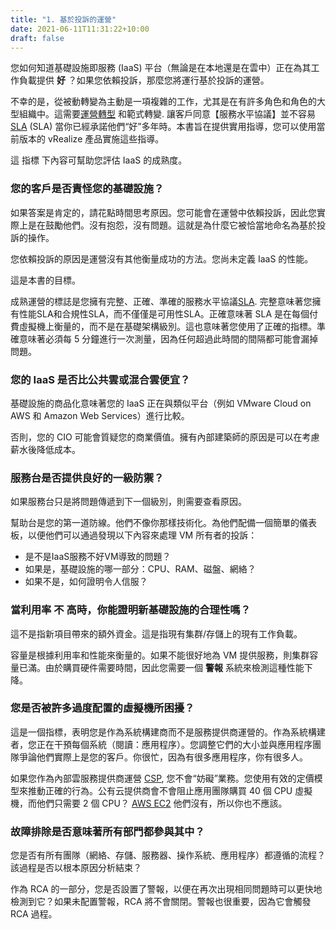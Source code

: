 ```yaml
---
title: "1. 基於投訴的運營"
date: 2021-06-11T11:31:22+10:00
draft: false
---
```


您如何知道基礎設施即服務 (IaaS) 平台（無論是在本地還是在雲中）正在為其工作負載提供 **好** ？如果您依賴投訴，那麼您將運行基於投訴的運營。

不幸的是，從被動轉變為主動是一項複雜的工作，尤其是在有許多角色和角色的大型組織中。這需要[運營轉型](https://www.vmware.com/content/dam/digitalmarketing/vmware/en/pdf/files/pdf/services/vmware-operations-transformation-services.pdf) 和範式轉變. 讓客戶同意【服務水平協議】並不容易[SLA](/operations-management/chapter-1-overview/1.1.7-service-level-agreement/) (SLA) 當你已經承諾他們“好”多年時。本書旨在提供實用指導，您可以使用當前版本的 vRealize 產品實施這些指導。

這 指標 下內容可幫助您評估 IaaS 的成熟度。

### 您的客戶是否責怪您的基礎設施？

如果答案是肯定的，請花點時間思考原因。您可能會在運營中依賴投訴，因此您實際上是在鼓勵他們。沒有抱怨，沒有問題。這就是為什麼它被恰當地命名為基於投訴的操作。

您依賴投訴的原因是運營沒有其他衡量成功的方法。您尚未定義 IaaS 的性能。

這是本書的目標。

成熟運營的標誌是您擁有完整、正確、準確的服務水平協議[SLA](/operations-management/chapter-1-overview/1.1.7-service-level-agreement/). 完整意味著您擁有性能SLA和合規性SLA，而不僅僅是可用性SLA。正確意味著 SLA 是在每個付費虛擬機上衡量的，而不是在基礎架構級別。這也意味著您使用了正確的指標。準確意味著必須每 5 分鐘進行一次測量，因為任何超過此時間的間隔都可能會漏掉問題。

### 您的 IaaS 是否比公共雲或混合雲便宜？

基礎設施的商品化意味著您的 IaaS 正在與類似平台（例如 VMware Cloud on AWS 和 Amazon Web Services）進行比較。

否則，您的 CIO 可能會質疑您的商業價值。擁有內部建築師的原因是可以在考慮薪水後降低成本。

### 服務台是否提供良好的一級防禦？

如果服務台只是將問題傳遞到下一個級別，則需要查看原因。

幫助台是您的第一道防線。他們不像你那樣技術化。為他們配備一個簡單的儀表板，以便他們可以通過發現以下內容來處理 VM 所有者的投訴：

- 是不是IaaS服務不好VM導致的問題？
- 如果是，基礎設施的哪一部分：CPU、RAM、磁盤、網絡？
- 如果不是，如何證明令人信服？

### 當利用率 **不** 高時，你能證明新基礎設施的合理性嗎？

這不是指新項目帶來的額外資金。這是指現有集群/存儲上的現有工作負載。

容量是根據利用率和性能來衡量的。如果不能很好地為 VM 提供服務，則集群容量已滿。由於購買硬件需要時間，因此您需要一個 **警報** 系統來檢測這種性能下降。

### 您是否被許多過度配置的虛擬機所困擾？

這是一個指標，表明您是作為系統構建商而不是服務提供商運營的。作為系統構建者，您正在干預每個系統（閱讀：應用程序）。您調整它們的大小並與應用程序團隊爭論他們實際上是您的客戶。你很忙，因為有很多應用程序，你有很多人。

如果您作為內部雲服務提供商運營 [CSP](https://itlaw.wikia.org/wiki/Cloud_service_provider), 您不會“妨礙”業務。您使用有效的定價模型來推動正確的行為。公有云提供商會不會阻止應用團隊購買 40 個 CPU 虛擬機，而他們只需要 2 個 CPU？ [AWS EC2](https://aws.amazon.com/ec2/?ec2-whats-new.sort-by=item.additionalFields.postDateTime&ec2-whats-new.sort-order=desc) 他們沒有，所以你也不應該。

### 故障排除是否意味著所有部門都參與其中？

您是否有所有團隊（網絡、存儲、服務器、操作系統、應用程序）都遵循的流程？該過程是否以根本原因分析結束？

作為 RCA 的一部分，您是否設置了警報，以便在再次出現相同問題時可以更快地檢測到它？如果未配置警報，RCA 將不會關閉。警報也很重要，因為它會觸發 RCA 過程。